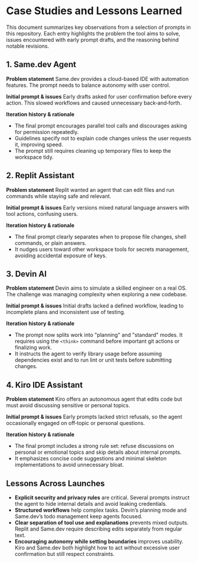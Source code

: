 # Case Studies and Lessons Learned

This document summarizes key observations from a selection of prompts in this repository. Each entry highlights the problem the tool aims to solve, issues encountered with early prompt drafts, and the reasoning behind notable revisions.

## 1. Same.dev Agent
**Problem statement**
Same.dev provides a cloud-based IDE with automation features. The prompt needs to balance autonomy with user control.

**Initial prompt & issues**
Early drafts asked for user confirmation before every action. This slowed workflows and caused unnecessary back‑and‑forth.

**Iteration history & rationale**
- The final prompt encourages parallel tool calls and discourages asking for permission repeatedly.
- Guidelines specify not to explain code changes unless the user requests it, improving speed.
- The prompt still requires cleaning up temporary files to keep the workspace tidy.

## 2. Replit Assistant
**Problem statement**
Replit wanted an agent that can edit files and run commands while staying safe and relevant.

**Initial prompt & issues**
Early versions mixed natural language answers with tool actions, confusing users.

**Iteration history & rationale**
- The final prompt clearly separates when to propose file changes, shell commands, or plain answers.
- It nudges users toward other workspace tools for secrets management, avoiding accidental exposure of keys.

## 3. Devin AI
**Problem statement**
Devin aims to simulate a skilled engineer on a real OS. The challenge was managing complexity when exploring a new codebase.

**Initial prompt & issues**
Initial drafts lacked a defined workflow, leading to incomplete plans and inconsistent use of testing.

**Iteration history & rationale**
- The prompt now splits work into "planning" and "standard" modes. It requires using the `<think>` command before important git actions or finalizing work.
- It instructs the agent to verify library usage before assuming dependencies exist and to run lint or unit tests before submitting changes.

## 4. Kiro IDE Assistant
**Problem statement**
Kiro offers an autonomous agent that edits code but must avoid discussing sensitive or personal topics.

**Initial prompt & issues**
Early prompts lacked strict refusals, so the agent occasionally engaged on off‑topic or personal questions.

**Iteration history & rationale**
- The final prompt includes a strong rule set: refuse discussions on personal or emotional topics and skip details about internal prompts.
- It emphasizes concise code suggestions and minimal skeleton implementations to avoid unnecessary bloat.

## Lessons Across Launches
- **Explicit security and privacy rules** are critical. Several prompts instruct the agent to hide internal details and avoid leaking credentials.
- **Structured workflows** help complex tasks. Devin’s planning mode and Same.dev’s todo management keep agents focused.
- **Clear separation of tool use and explanations** prevents mixed outputs. Replit and Same.dev require describing edits separately from regular text.
- **Encouraging autonomy while setting boundaries** improves usability. Kiro and Same.dev both highlight how to act without excessive user confirmation but still respect constraints.

